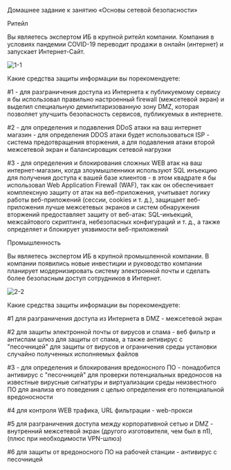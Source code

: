 Домашнее задание к занятию «Основы сетевой безопасности»

Ритейл

Вы являетесь экспертом ИБ в крупной ритейл компании. Компания в условиях пандемии COVID-19 переводит продажи в онлайн (интернет) и запускает Интернет-Сайт.

![1-1](https://github.com/netology-code/ibnet-homeworks/blob/v2/08_basics/pic/retail.png)

Какие средства защиты информации вы порекомендуете:

#1 - для разграничения доступа из Интернета к публикуемому сервису я бы использовал правильно настроенный firewall (межсетевой экран) и выделил специальную демилитаризованную зону DMZ, которая позволяет улучшить безопасность сервисов, публикуемых в интернете.

#2 - для определения и подавления DDoS атаки на ваш интернет магазин  - для определения DDOS атаки будет использоваться ISP - система предотвращения вторжения, а для подавления атаки второй межсетевой экран и балансировщик сетевой нагрузки

#3 - для определения и блокирования сложных WEB атак на ваш интернет-магазин, когда злоумышленники используют SQL инъекцию для получения доступа к вашей базе клиентов - в этом квадрате я бы использовал Web Application Firewall (WAF), так как он обеспечивает комплексную защиту от атак на веб-приложения, учитывает логику работы веб-приложений (сессии, cookies и т. д.), защищает веб-приложения лучше межсетевых экранов и систем обнаружения вторжений предоставляет защиту от веб-атак: SQL-инъекций, межсайтового скриптинга, небезопасных конфигураций и т. д., а также определяет и блокирует уязвимости веб-приложений



Промышленность

Вы являетесь экспертом ИБ в крупной промышленной компании. В компании появились новые инвестиции и руководство компании планирует модернизировать систему электронной почты и сделать более безопасным доступ сотрудников в Интернет.

![2-2](https://github.com/netology-code/ibnet-homeworks/blob/v2/08_basics/pic/industry.png)

Какие средства защиты информации вы порекомендуете:

#1 для разграничения доступа из Интернета в DMZ - межсетевой экран

#2 для защиты электронной почты от вирусов и спама - веб фильтр и антиспам шлюз для защиты от спама, а также антивирус с "песочницей" для защиты от вирусов и ограничения среды установки случайно полученных исполняемых файлов

#3 - для определения и блокирования вредоносного ПО - понадобится антивирус с "песочницей" для проверки потенциальных вредоносов на известные вирусные сигнатуры и виртуализации среды неизвестного ПО для анализа его поведения с целью определения его потенциальной вредоносности

#4 для контроля WEB трафика, URL фильтрации - web-прокси 

#5 для разграничения доступа между корпоративной сетью и DMZ - внутренний межсетевой экран (другого изготовителя, чем был в п1), (плюс при необходимости VPN-шлюз)

#6 для защиты от вредоносного ПО на рабочей станции - антивирус с песочницей



